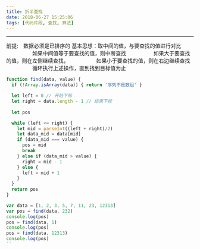 ```yaml
---
title: 折半查找
date: 2018-06-27 15:25:06
tags: [代码片段, 查找, 算法]
---
```


------

前提:　数据必须是已排序的
基本思想：取中间的值，与要查找的值进行对比
　　　　　如果中间值等于要查找的值，则中断查找
　　　　　如果大于要查找的值，则在左侧继续查找，
　　　　　如果小于要查找的值，则在右边继续查找
　　　　　循环执行上述操作，直到找到目标值为止
```javascript
function find(data, value) {
  if (!Array.isArray(data)) { return '序列不是数组' }

  let left = 0 // 开始下标
  let right = data.length - 1 // 结束下标
  
  let pos

  while (left <= right) {
    let mid = parseInt((left + right)/2)
    let data_mid = data[mid]
    if (data_mid === value) {
      pos = mid
      break
    } else if (data_mid > value) {
      right = mid - 1
    } else {
      left = mid + 1
    }
  }
  return pos
}

var data = [1, 2, 3, 5, 7, 11, 23, 12313]
var pos = find(data, 232)
console.log(pos)
pos = find(data, 1)
console.log(pos)
pos = find(data, 12313)
console.log(pos)
``